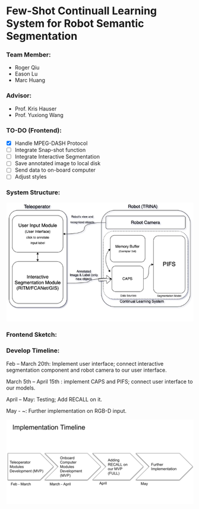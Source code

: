 # Few-Shot Continuall Learning System for Robot Semantic Segmentation

### Team Member:
- Roger Qiu
- Eason Lu 
- Marc Huang
  
### Advisor:
- Prof. Kris Hauser
- Prof. Yuxiong Wang

### TO-DO (Frontend):
- [x] Handle MPEG-DASH Protocol
- [ ] Integrate Snap-shot function
- [ ] Integrate Interactive Segmentation
- [ ] Save annotated image to local disk
- [ ] Send data to on-board computer
- [ ] Adjust styles

### System Structure:
![image](./implementation%20sektch%20-%20MVP.png)

### Frontend Sketch:


### Develop Timeline:

Feb – March 20th: Implement user interface; connect interactive segmentation component and robot camera to our user interface.  

March 5th – April 15th :   implement CAPS and PIFS; connect user interface to our models.  

April – May: Testing; Add RECALL on it.  

May - ~: Further implementation on RGB-D input.  

![image](./timeline.png)

